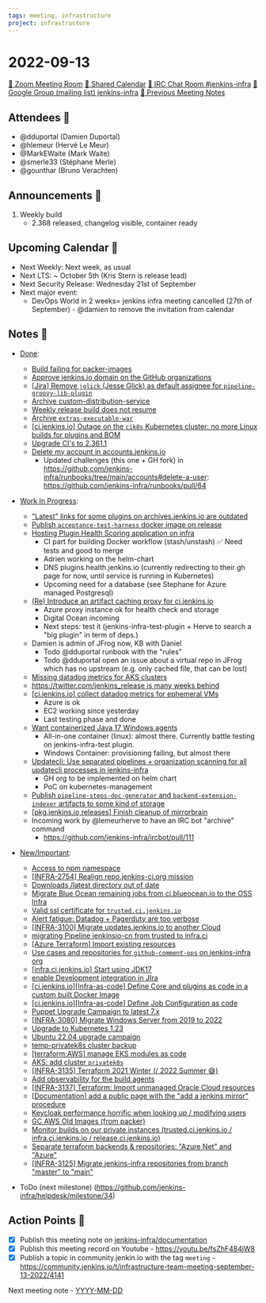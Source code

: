 ```yaml
---
tags: meeting, infrastructure
project: infrastructure
---
```

<!-- markdownlint-disable MD026-->

# 2022-09-13

[:movie_camera: Zoom Meeting Room](https://zoom.us/j/92454301214?pwd=aEVoUi9EanpaakN3L1ZxRlpDQk5Ddz09)
[:calendar: Shared Calendar](https://jenkins.io/event-calendar/)
[:speech_balloon: IRC Chat Room #jenkins-infra](https://jenkins.io/chat/#jenkins-infra)
[:email: Google Group (mailing list) jenkins-infra](https://groups.google.com/g/jenkins-infra)
[🧠 Previous Meeting Notes](https://github.com/jenkins-infra/documentation/blob/main/meetings/2022-09-06.md)

## Attendees 👥

* @dduportal (Damien Duportal)
* @hlemeur (Hervé Le Meur)
* @MarkEWaite (Mark Waite)
* @smerle33 (Stéphane Merle)
* @gounthar (Bruno Verachten)
<!--
* @basil (Basil Crow)
* @zvW_c6ROSOOuJDTOracA7Q (Tim Jacomb)
-->

## Announcements :loudspeaker:

1. Weekly build
    * 2.368 released, changelog visible, container ready

## Upcoming Calendar 📆

* Next Weekly: Next week, as usual
* Next LTS: ~ October 5th (Kris Stern is release lead)
* Next Security Release: Wednesday 21st of September
* Next major event:
  * DevOps World in 2 weeks= jenkins infra meeting cancelled (27th of September) - @damien to remove the invitation from calendar 

## Notes :book:

* [Done](https://github.com/jenkins-infra/helpdesk/milestone/33?closed=1):
  * [Build failing for packer-images](https://github.com/jenkins-infra/helpdesk/issues/3124)
  * [Approve jenkins.io domain on the GitHub organizations](https://github.com/jenkins-infra/helpdesk/issues/2959)
  * [[Jira] Remove `jglick` (Jesse Glick) as default assignee for `pipeline-groovy-lib-plugin`](https://github.com/jenkins-infra/helpdesk/issues/3125)
  * [Archive custom-distribution-service](https://github.com/jenkins-infra/helpdesk/issues/3126)
  * [Weekly release build does not resume](https://github.com/jenkins-infra/helpdesk/issues/2925)
  * [Archive `extras-executable-war`](https://github.com/jenkins-infra/helpdesk/issues/3122)
  * [[ci.jenkins.io] Outage on the `cik8s` Kubernetes cluster: no more Linux builds for plugins and BOM](https://github.com/jenkins-infra/helpdesk/issues/3110)
  * [Upgrade CI's to 2.361.1](https://github.com/jenkins-infra/helpdesk/issues/3121)
  * [Delete my account in accounts.jenkins.io](https://github.com/jenkins-infra/helpdesk/issues/3118)
      * Updated challenges (this one + GH fork) in https://github.com/jenkins-infra/runbooks/tree/main/accounts#delete-a-user: https://github.com/jenkins-infra/runbooks/pull/64

* [Work In Progress](https://github.com/jenkins-infra/helpdesk/milestone/33):
  * ["Latest" links for some plugins on archives.jenkins.io are outdated](https://github.com/jenkins-infra/helpdesk/issues/3128)
  * [Publish `acceptance-test-harness` docker image on release](https://github.com/jenkins-infra/helpdesk/issues/3084)
  * [Hosting Plugin Health Scoring application on infra](https://github.com/jenkins-infra/helpdesk/issues/3114)
      * CI part for building Docker workflow (stash/unstash) :white_check_mark: Need tests and good to merge
      * Adrien working on the helm-chart
      * DNS plugins.health.jenkins.io (currently redirecting to their gh page for now, until service is running in Kubernetes)
      * Upcoming need for a database (see Stephane for Azure managed Postgresql)
  * [(Re) Introduce an artifact caching proxy for ci.jenkins.io](https://github.com/jenkins-infra/helpdesk/issues/2752)
      * Azure proxy instance ok for health check and storage
      * Digital Ocean incoming
      * Next steps: test it (jenkins-infra-test-plugin + Herve to search a "big plugin" in term of deps.)
  * Damien is admin of JFrog now, KB with Daniel
      * Todo @dduportal runbook with the "rules"
      * Todo @dduportal open an issue about a virtual repo in JFrog which has no upstream (e.g. only cached file, that can be lost)
  * [Missing datadog metrics for AKS clusters](https://github.com/jenkins-infra/helpdesk/issues/3123)
  * [https://twitter.com/jenkins_release is many weeks behind](https://github.com/jenkins-infra/helpdesk/issues/3085)
  * [[ci.jenkins.io] collect datadog metrics for ephemeral VMs](https://github.com/jenkins-infra/helpdesk/issues/2980)
      * Azure is ok
      * EC2 working since yesterday
      * Last testing phase and done
  * [Want containerized Java 17 Windows agents](https://github.com/jenkins-infra/helpdesk/issues/2822)
      * All-in-one container (linux): almost there. Currently battle testing on jenkins-infra-test plugin.
      * Windows Container: provisioning failing, but almost there
  * [Updatecli: Use separated pipelines + organization scanning for all updatecli processes in jenkins-infra](https://github.com/jenkins-infra/helpdesk/issues/2778)
      * GH org to be implemented on helm chart
      * PoC on kubernetes-management
  * [Publish `pipeline-steps-doc-generator` and `backend-extension-indexer` artifacts to some kind of storage](https://github.com/jenkins-infra/helpdesk/issues/3087)
  * [[pkg.jenkins.io,releases] Finish cleanup of mirrorbrain](https://github.com/jenkins-infra/helpdesk/issues/2970)
  * Incoming work by @lemeurherve to have an IRC bot "archive" command
      * https://github.com/jenkins-infra/ircbot/pull/111

* [New/Important](https://github.com/jenkins-infra/helpdesk/milestone/10):
  * [Access to npm namespace](https://github.com/jenkins-infra/helpdesk/issues/3067)
  * [[INFRA-2754] Realign repo.jenkins-ci.org mission](https://github.com/jenkins-infra/helpdesk/issues/2322)
  * [Downloads /latest directory out of date](https://github.com/jenkins-infra/helpdesk/issues/3034)
  * [Migrate Blue Ocean remaining jobs from ci.blueocean.io to the OSS Infra](https://github.com/jenkins-infra/helpdesk/issues/2954)
  * [Valid ssl certificate for `trusted.ci.jenkins.io`](https://github.com/jenkins-infra/helpdesk/issues/3091)
  * [Alert fatigue: Datadog + Pagerduty are too verbose](https://github.com/jenkins-infra/helpdesk/issues/3068)
  * [[INFRA-3100] Migrate updates.jenkins.io to another Cloud](https://github.com/jenkins-infra/helpdesk/issues/2649)
  * [migrating Pipeline jenkinsio-cn from trusted to infra.ci](https://github.com/jenkins-infra/helpdesk/issues/3086)
  * [[Azure Terraform] Import existing resources](https://github.com/jenkins-infra/helpdesk/issues/2981)
  * [Use cases and repositories for `github-comment-ops` on jenkins-infra org](https://github.com/jenkins-infra/helpdesk/issues/3074)
  * [[infra.ci.jenkins.io] Start using JDK17](https://github.com/jenkins-infra/helpdesk/issues/3072)
  * [enable Development integration in JIra](https://github.com/jenkins-infra/helpdesk/issues/2985)
  * [[ci.jenkins.io][Infra-as-code] Define Core and plugins as code in a custom built Docker Image](https://github.com/jenkins-infra/helpdesk/issues/3070)
  * [[ci.jenkins.io][Infra-as-code] Define Job Configuration as code](https://github.com/jenkins-infra/helpdesk/issues/3071)
  * [Puppet Upgrade Campaign to latest 7.x](https://github.com/jenkins-infra/helpdesk/issues/3058)
  * [[INFRA-3080]  Migrate Windows Server from 2019 to 2022](https://github.com/jenkins-infra/helpdesk/issues/2629)
  * [Upgrade to Kubernetes 1.23](https://github.com/jenkins-infra/helpdesk/issues/3053)
  * [Ubuntu 22.04 upgrade campaign](https://github.com/jenkins-infra/helpdesk/issues/2982)
  * [temp-privatek8s cluster backup](https://github.com/jenkins-infra/helpdesk/issues/2976)
  * [[terraform:AWS] manage EKS modules as code](https://github.com/jenkins-infra/helpdesk/issues/3022)
  * [AKS: add cluster `privatek8s`](https://github.com/jenkins-infra/helpdesk/issues/2844)
  * [[INFRA-3135] Terraform 2021 Winter (/ 2022 Summer 😅)](https://github.com/jenkins-infra/helpdesk/issues/2680)
  * [Add observability for the build agents](https://github.com/jenkins-infra/helpdesk/issues/2769)
  * [[INFRA-3137] Terraform: Import unmanaged Oracle Cloud resources](https://github.com/jenkins-infra/helpdesk/issues/2682)
  * [[Documentation] add a public page with the "add a jenkins mirror" procedure](https://github.com/jenkins-infra/helpdesk/issues/2953)
  * [Keycloak performance horrific when looking up / modifying users](https://github.com/jenkins-infra/helpdesk/issues/2915)
  * [GC AWS Old Images (from packer)](https://github.com/jenkins-infra/helpdesk/issues/2846)
  * [Monitor builds on our private instances (trusted.ci.jenkins.io / infra.ci.jenkins.io / release.ci.jenkins.io)](https://github.com/jenkins-infra/helpdesk/issues/2843)
  * [Separate terraform backends & repositories: "Azure Net" and "Azure"](https://github.com/jenkins-infra/helpdesk/issues/2924)
  * [[INFRA-3125] Migrate jenkins-infra repositories from branch "master" to "main"](https://github.com/jenkins-infra/helpdesk/issues/2671)

* ToDo (next milestone) (https://github.com/jenkins-infra/helpdesk/milestone/34)

## Action Points :muscle:

<!-- How To: https://github.com/jenkins-infra/runbooks/tree/main/meetings -->
* [x] Publish this meeting note on [jenkins-infra/documentation](https://github.com/jenkins-infra/documentation) 
* [x] Publish this meeting record on Youtube - https://youtu.be/fsZhF484jW8
* [x] Publish a topic in community.jenkin.io with the tag `meeting` - https://community.jenkins.io/t/infrastructure-team-meeting-september-13-2022/4141

Next meeting note - [YYYY-MM-DD](https://github.com/jenkins-infra/documentation/blob/main/meetings/2022-09-20.md) 